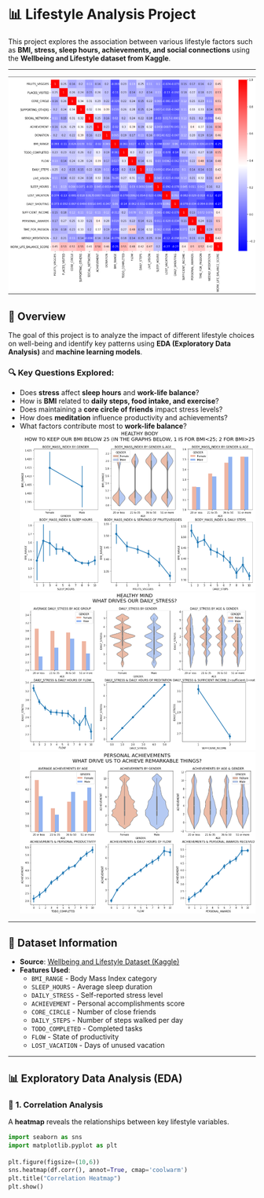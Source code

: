 # 📊 Lifestyle Analysis Project  

This project explores the association between various lifestyle factors such as **BMI, stress, sleep hours, achievements, and social connections** using the **Wellbeing and Lifestyle dataset from Kaggle**.  

---
![Outcome](correlation.png)
## 📌 Overview  
The goal of this project is to analyze the impact of different lifestyle choices on well-being and identify key patterns using **EDA (Exploratory Data Analysis)** and **machine learning models**.  

### 🔍 **Key Questions Explored:**  
- Does **stress** affect **sleep hours** and **work-life balance**?  
- How is **BMI** related to **daily steps, food intake, and exercise**?  
- Does maintaining a **core circle of friends** impact stress levels?  
- How does **meditation** influence productivity and achievements?  
- What factors contribute most to **work-life balance**?  
![healthybody](healthy_body.png)
![healthymind](healthy_mind.png)
![achievement](personal_achievement.png)
---

## 📂 Dataset Information  
- **Source**: [Wellbeing and Lifestyle Dataset (Kaggle)](https://www.kaggle.com/)  
- **Features Used**:  
  - `BMI_RANGE` - Body Mass Index category  
  - `SLEEP_HOURS` - Average sleep duration  
  - `DAILY_STRESS` - Self-reported stress level  
  - `ACHIEVEMENT` - Personal accomplishments score  
  - `CORE_CIRCLE` - Number of close friends  
  - `DAILY_STEPS` - Number of steps walked per day  
  - `TODO_COMPLETED` - Completed tasks  
  - `FLOW` - State of productivity  
  - `LOST_VACATION` - Days of unused vacation  

---

## 📊 Exploratory Data Analysis (EDA)  

### 🔹 **1. Correlation Analysis**  
A **heatmap** reveals the relationships between key lifestyle variables.  

```python
import seaborn as sns
import matplotlib.pyplot as plt

plt.figure(figsize=(10,6))
sns.heatmap(df.corr(), annot=True, cmap='coolwarm')
plt.title("Correlation Heatmap")
plt.show()
